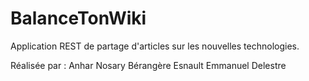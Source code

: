 # BalanceTonWiki
Application REST de partage d'articles sur les nouvelles technologies.

Réalisée par :
Anhar Nosary
Bérangère Esnault
Emmanuel Delestre
